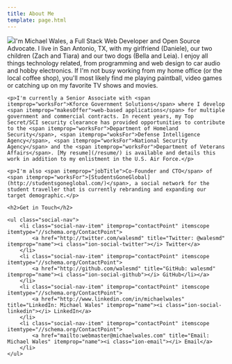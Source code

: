```yaml
---
title: About Me
template: page.html
---
```


<div itemscope itemtype="//schema.org/Person">
    <p><img src="//gravatar.com/avatar/533b687cf97f813c620703e41c215fd7?s=200" class="align-right" itemprop="image">I'm <span itemprop="name">Michael Wales</span>, a <span itemprop="jobTitle">Full Stack Web Developer and Open Source Advocate</span>. I live in <span itemprop="address" itemscope itemtype="//schema.org/PostalAddress"><span itemprop="addressLocality">San Antonio</span>, <span itemprop="addressRegion">TX</span></span>, with my girlfriend (<span itemprop="spouse">Daniele</span>), our two children (<span itemprop="children">Zach and Tiara</span>) and our two dogs (Bella and Leia). I enjoy all things technology related, from <span itemprop="makesOffer">programming</span> and <span itemprop="makesOffer">web design</span> to car audio and hobby electronics. If I'm not busy working from my home office (or the local coffee shop), you'll most likely find me playing paintball, video games or catching up on my favorite TV shows and movies.</p>

    <p>I'm currently a Senior Associate with <span itemprop="worksFor">Kforce Government Solutions</span> where I develop <span itemprop="makesOffer">web-based applications</span> for multiple government and commercial contracts. In recent years, my Top Secret/SCI security clearance has provided opportunities to contribute to the <span itemprop="worksFor">Department of Homeland Security</span>, <span itemprop="woksFor">Defense Intelligence Agency</span>, <span itemprop="worksFor">National Security Agency</span> and the <span itemprop="worksFor">Department of Veterans Affairs</span>. [My resume](/resume/) is available and details this work in addition to my enlistment in the U.S. Air Force.</p>

    <p>I'm also <span itemprop="jobTitle">Co-Founder and CTO</span> of <span itemprop="worksFor">[StudentsGoneGlobal](http://studentsgoneglobal.com/)</span>, a social network for the student traveller that is currently rebranding and expanding our target demographic.</p>

    <h2>Get in Touch</h2>

    <ul class="social-nav">
        <li class="social-nav-item" itemprop="contactPoint" itemscope itemtype="//schema.org/ContactPoint">
            <a href="http://twitter.com/walesmd" title="Twitter: @walesmd" itemprop="name"><i class="ion-social-twitter"></i> Twitter</a>
        </li>
        <li class="social-nav-item" itemprop="contactPoint" itemscope itemtype="//schema.org/ContactPoint">
            <a href="http://github.com/walesmd" title="GitHub: walesmd" itemprop="name"><i class="ion-social-github"></i> GitHub</li></a>
        </li>
        <li class="social-nav-item" itemprop="contactPoint" itemscope itemtype="//schema.org/ContactPoint">
            <a href="http://www.linkedin.com/in/michaelwales" title="LinkedIn: Michael Wales" itemprop="name"><i class="ion-social-linkedin"></i> LinkedIn</a>
        </li>
        <li class="social-nav-item" itemprop="contactPoint" itemscope itemtype="//schema.org/ContactPoint">
            <a href="mailto:webmaster@michaelwales.com" title="Email: Michael Wales" itemprop="name"><i class="ion-email"></i> Email</a>
        </li>
    </ul>
</div>

